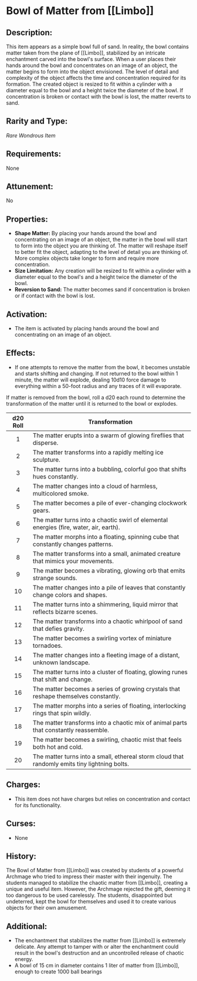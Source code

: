 # Bowl of Matter from [[Limbo]]

## Description:
This item appears as a simple bowl full of sand. In reality, the bowl contains matter taken from the plane of [[Limbo]], stabilized by an intricate enchantment carved into the bowl's surface. When a user places their hands around the bowl and concentrates on an image of an object, the matter begins to form into the object envisioned. The level of detail and complexity of the object affects the time and concentration required for its formation. The created object is resized to fit within a cylinder with a diameter equal to the bowl and a height twice the diameter of the bowl. If concentration is broken or contact with the bowl is lost, the matter reverts to sand.

## Rarity and Type:
*Rare Wondrous Item*

## Requirements:
None

## Attunement:
No

## Properties:
- **Shape Matter:** By placing your hands around the bowl and concentrating on an image of an object, the matter in the bowl will start to form into the object you are thinking of. The matter will reshape itself to better fit the object, adapting to the level of detail you are thinking of. More complex objects take longer to form and require more concentration.
- **Size Limitation:** Any creation will be resized to fit within a cylinder with a diameter equal to the bowl's and a height twice the diameter of the bowl.
- **Reversion to Sand:** The matter becomes sand if concentration is broken or if contact with the bowl is lost.

## Activation:
- The item is activated by placing hands around the bowl and concentrating on an image of an object.

## Effects:
- If one attempts to remove the matter from the bowl, it becomes unstable and starts shifting and changing. If not returned to the bowl within 1 minute, the matter will explode, dealing 10d10 force damage to everything within a 50-foot radius and any traces of it will evaporate.

If matter is removed from the bowl, roll a d20 each round to determine the transformation of the matter until it is returned to the bowl or explodes.

| d20 Roll | Transformation                                                                 |
|:--------:|--------------------------------------------------------------------------------|
| 1        | The matter erupts into a swarm of glowing fireflies that disperse.             |
| 2        | The matter transforms into a rapidly melting ice sculpture.                    |
| 3        | The matter turns into a bubbling, colorful goo that shifts hues constantly.    |
| 4        | The matter changes into a cloud of harmless, multicolored smoke.               |
| 5        | The matter becomes a pile of ever-changing clockwork gears.                    |
| 6        | The matter turns into a chaotic swirl of elemental energies (fire, water, air, earth). |
| 7        | The matter morphs into a floating, spinning cube that constantly changes patterns. |
| 8        | The matter transforms into a small, animated creature that mimics your movements. |
| 9        | The matter becomes a vibrating, glowing orb that emits strange sounds.         |
| 10       | The matter changes into a pile of leaves that constantly change colors and shapes. |
| 11       | The matter turns into a shimmering, liquid mirror that reflects bizarre scenes. |
| 12       | The matter transforms into a chaotic whirlpool of sand that defies gravity.    |
| 13       | The matter becomes a swirling vortex of miniature tornadoes.                   |
| 14       | The matter changes into a fleeting image of a distant, unknown landscape.      |
| 15       | The matter turns into a cluster of floating, glowing runes that shift and change. |
| 16       | The matter becomes a series of growing crystals that reshape themselves constantly. |
| 17       | The matter morphs into a series of floating, interlocking rings that spin wildly. |
| 18       | The matter transforms into a chaotic mix of animal parts that constantly reassemble. |
| 19       | The matter becomes a swirling, chaotic mist that feels both hot and cold.      |
| 20       | The matter turns into a small, ethereal storm cloud that randomly emits tiny lightning bolts. |


## Charges:
- This item does not have charges but relies on concentration and contact for its functionality.

## Curses:
- None

## History:
The Bowl of Matter from [[Limbo]] was created by students of a powerful Archmage who tried to impress their master with their ingenuity. The students managed to stabilize the chaotic matter from [[Limbo]], creating a unique and useful item. However, the Archmage rejected the gift, deeming it too dangerous to be used carelessly. The students, disappointed but undeterred, kept the bowl for themselves and used it to create various objects for their own amusement.

## Additional:
- The enchantment that stabilizes the matter from [[Limbo]] is extremely delicate. Any attempt to tamper with or alter the enchantment could result in the bowl's destruction and an uncontrolled release of chaotic energy.
- A bowl of 15 cm in diameter contains 1 liter of matter from [[Limbo]], enough to create 1000 ball bearings 
